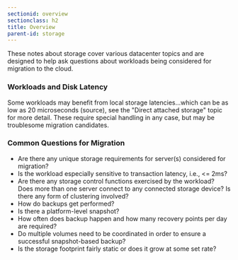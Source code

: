 ```yaml
---
sectionid: overview
sectionclass: h2
title: Overview
parent-id: storage
---
```


These notes about storage cover various datacenter topics and are designed to help ask questions about workloads being considered for migration to the cloud.

### Workloads and Disk Latency

Some workloads may benefit from local storage latencies…which can be as low as 20 microseconds (source), see the "Direct attached storage" topic for more detail. These require special handling in any case, but may be troublesome migration candidates.

### Common Questions for Migration

- Are there any unique storage requirements for server(s) considered for migration?
- Is the workload especially sensitive to transaction latency, i.e., <= 2ms?
- Are there any storage control functions exercised by the workload? Does more than one server connect to any connected storage device? Is there any form of clustering involved?
- How do backups get performed?
- Is there a platform-level snapshot?
- How often does backup happen and how many recovery points per day are required?
- Do multiple volumes need to be coordinated in order to ensure a successful snapshot-based backup?
- Is the storage footprint fairly static or does it grow at some set rate?

